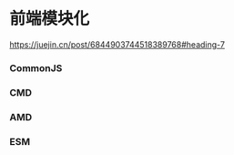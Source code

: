 # 前端模块化

https://juejin.cn/post/6844903744518389768#heading-7

### CommonJS

### CMD

### AMD

### ESM

